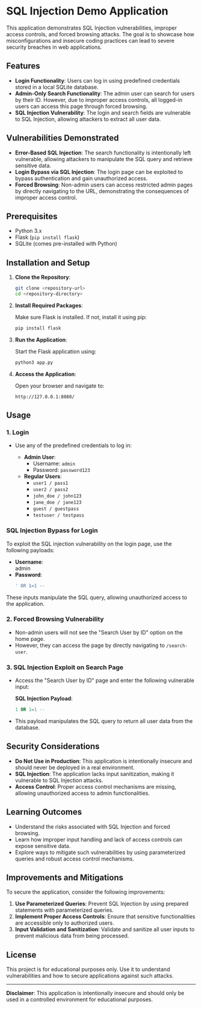 
# SQL Injection Demo Application

This application demonstrates SQL Injection vulnerabilities, improper access controls, and forced browsing attacks. The goal is to showcase how misconfigurations and insecure coding practices can lead to severe security breaches in web applications.

## Features

- **Login Functionality**: Users can log in using predefined credentials stored in a local SQLite database.
- **Admin-Only Search Functionality**: The admin user can search for users by their ID. However, due to improper access controls, all logged-in users can access this page through forced browsing.
- **SQL Injection Vulnerability**: The login and search fields are vulnerable to SQL Injection, allowing attackers to extract all user data.

## Vulnerabilities Demonstrated

- **Error-Based SQL Injection**: The search functionality is intentionally left vulnerable, allowing attackers to manipulate the SQL query and retrieve sensitive data.
- **Login Bypass via SQL Injection**: The login page can be exploited to bypass authentication and gain unauthorized access.
- **Forced Browsing**: Non-admin users can access restricted admin pages by directly navigating to the URL, demonstrating the consequences of improper access control.

## Prerequisites

- Python 3.x
- Flask (`pip install flask`)
- SQLite (comes pre-installed with Python)

## Installation and Setup

1. **Clone the Repository**:

   ```bash
   git clone <repository-url>
   cd <repository-directory>
   ```

2. **Install Required Packages**:

   Make sure Flask is installed. If not, install it using pip:

   ```bash
   pip install flask
   ```

3. **Run the Application**:

   Start the Flask application using:

   ```bash
   python3 app.py
   ```

4. **Access the Application**:

   Open your browser and navigate to:

   ```
   http://127.0.0.1:8080/
   ```

## Usage

### 1. Login

- Use any of the predefined credentials to log in:

  - **Admin User**:
    - Username: `admin`
    - Password: `password123`
  - **Regular Users**:
    - `user1 / pass1`
    - `user2 / pass2`
    - `john_doe / john123`
    - `jane_doe / jane123`
    - `guest / guestpass`
    - `testuser / testpass`

### SQL Injection Bypass for Login

To exploit the SQL injection vulnerability on the login page, use the following payloads:

- **Username**:  
  admin
- **Password**:  
  ```sql
  ' OR 1=1 --
  ```

These inputs manipulate the SQL query, allowing unauthorized access to the application.

### 2. Forced Browsing Vulnerability

- Non-admin users will not see the "Search User by ID" option on the home page.
- However, they can access the page by directly navigating to `/search-user`.

### 3. SQL Injection Exploit on Search Page

- Access the "Search User by ID" page and enter the following vulnerable input:

  **SQL Injection Payload**:

  ```sql
  1 OR 1=1 --
  ```

- This payload manipulates the SQL query to return all user data from the database.

## Security Considerations

- **Do Not Use in Production**: This application is intentionally insecure and should never be deployed in a real environment.
- **SQL Injection**: The application lacks input sanitization, making it vulnerable to SQL Injection attacks.
- **Access Control**: Proper access control mechanisms are missing, allowing unauthorized access to admin functionalities.

## Learning Outcomes

- Understand the risks associated with SQL Injection and forced browsing.
- Learn how improper input handling and lack of access controls can expose sensitive data.
- Explore ways to mitigate such vulnerabilities by using parameterized queries and robust access control mechanisms.

## Improvements and Mitigations

To secure the application, consider the following improvements:

1. **Use Parameterized Queries**: Prevent SQL Injection by using prepared statements with parameterized queries.
2. **Implement Proper Access Controls**: Ensure that sensitive functionalities are accessible only to authorized users.
3. **Input Validation and Sanitization**: Validate and sanitize all user inputs to prevent malicious data from being processed.

## License

This project is for educational purposes only. Use it to understand vulnerabilities and how to secure applications against such attacks.

---

**Disclaimer**: This application is intentionally insecure and should only be used in a controlled environment for educational purposes.
